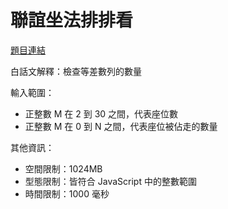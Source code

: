 # 聯誼坐法排排看

[題目連結](https://oj.lidemy.com/problem/1006)


白話文解釋：檢查等差數列的數量

輸入範圍：
- 正整數 M 在 2 到 30 之間，代表座位數
- 正整數 M 在 0 到 N 之間，代表座位被佔走的數量

其他資訊：
- 空間限制：1024MB
- 型態限制：皆符合 JavaScript 中的整數範圍
- 時間限制：1000 毫秒